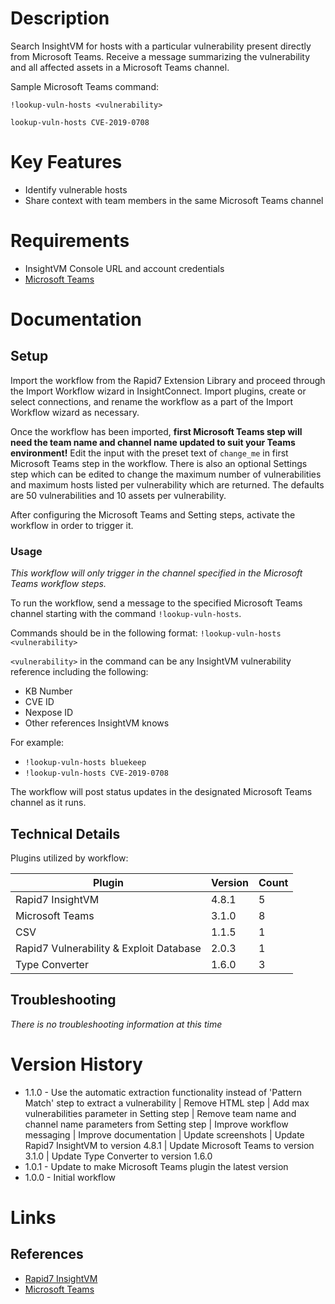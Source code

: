 # Description

Search InsightVM for hosts with a particular vulnerability present directly from Microsoft Teams. Receive a message summarizing the vulnerability and all affected assets in a Microsoft Teams channel.

Sample Microsoft Teams command:

`!lookup-vuln-hosts <vulnerability>`

`lookup-vuln-hosts CVE-2019-0708`

# Key Features

* Identify vulnerable hosts
* Share context with team members in the same Microsoft Teams channel

# Requirements

* InsightVM Console URL and account credentials
* [Microsoft Teams](https://insightconnect.help.rapid7.com/docs/microsoft-teams)

# Documentation

## Setup

Import the workflow from the Rapid7 Extension Library and proceed through the Import Workflow wizard in InsightConnect. Import plugins, create or select connections, and rename the workflow as a part of the Import Workflow wizard as necessary.

Once the workflow has been imported, **first Microsoft Teams step will need the team name and channel name updated to suit your Teams environment!** Edit the input with the preset text of `change_me` in first Microsoft Teams step in the workflow. There is also an optional Settings step which can be edited to change the maximum number of vulnerabilities and maximum hosts listed per vulnerability which are returned. The defaults are 50 vulnerabilities and 10 assets per vulnerability.

After configuring the Microsoft Teams and Setting steps, activate the workflow in order to trigger it.

### Usage

*This workflow will only trigger in the channel specified in the Microsoft Teams workflow steps.*

To run the workflow, send a message to the specified Microsoft Teams channel starting with the command `!lookup-vuln-hosts`.

Commands should be in the following format: `!lookup-vuln-hosts <vulnerability>`

`<vulnerability>` in the command can be any InsightVM vulnerability reference including the following:
* KB Number
* CVE ID
* Nexpose ID
* Other references InsightVM knows

For example:
* `!lookup-vuln-hosts bluekeep`
* `!lookup-vuln-hosts CVE-2019-0708`

The workflow will post status updates in the designated Microsoft Teams channel as it runs.

## Technical Details

Plugins utilized by workflow:

|Plugin|Version|Count|
|----|----|--------|
|Rapid7 InsightVM|4.8.1|5|
|Microsoft Teams|3.1.0|8|
|CSV|1.1.5|1|
|Rapid7 Vulnerability & Exploit Database|2.0.3|1|
|Type Converter|1.6.0|3|

## Troubleshooting

_There is no troubleshooting information at this time_

# Version History

* 1.1.0 - Use the automatic extraction functionality instead of 'Pattern Match' step to extract a vulnerability | Remove HTML step | Add max vulnerabilities parameter in Setting step | Remove team name and channel name parameters from Setting step | Improve workflow messaging | Improve documentation | Update screenshots | Update Rapid7 InsightVM to version 4.8.1 | Update Microsoft Teams to version 3.1.0 | Update Type Converter to version 1.6.0
* 1.0.1 - Update to make Microsoft Teams plugin the latest version
* 1.0.0 - Initial workflow

# Links

## References

* [Rapid7 InsightVM](https://www.rapid7.com/products/insightvm)
* [Microsoft Teams](https://insightconnect.help.rapid7.com/docs/microsoft-teams)
